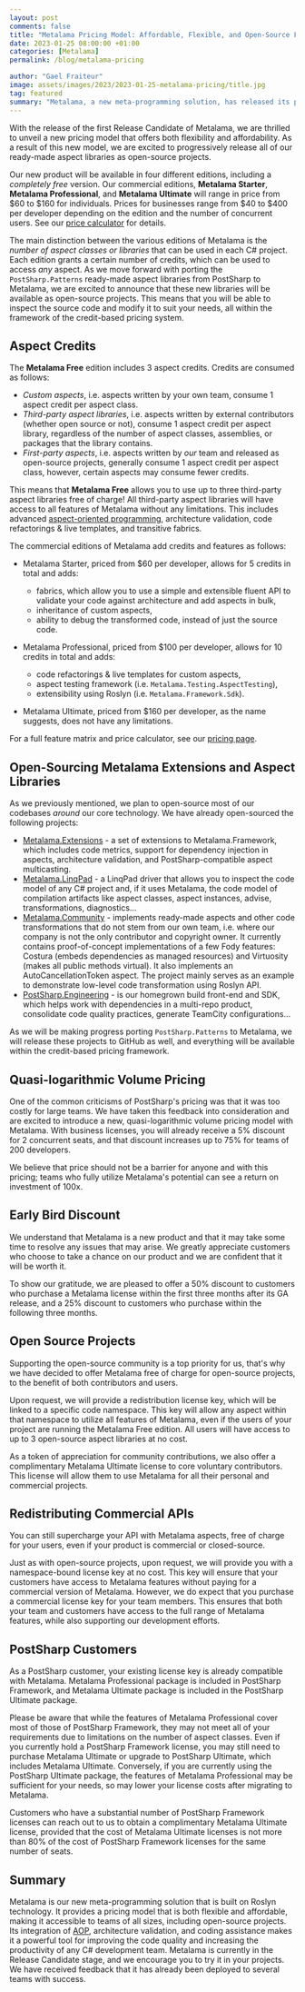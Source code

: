 ```yaml
---
layout: post 
comments: false
title: "Metalama Pricing Model: Affordable, Flexible, and Open-Source Friendly"
date: 2023-01-25 08:00:00 +01:00
categories: [Metalama]
permalink: /blog/metalama-pricing

author: "Gael Fraiteur"
image: assets/images/2023/2023-01-25-metalama-pricing/title.jpg
tag: featured
summary: "Metalama, a new meta-programming solution, has released its pricing model with four editions, including a free version. The model includes affordable and flexible options, discounts for early adopters, free access for open-source projects, and special arrangements for existing PostSharp customers."
---
```


With the release of the first Release Candidate of Metalama, we are thrilled to unveil a new pricing model that offers both flexibility and affordability. As a result of this new model, we are excited to progressively release all of our ready-made aspect libraries as open-source projects.

Our new product will be available in four different editions, including a _completely free_ version. Our commercial editions, **Metalama Starter**, **Metalama Professional**, and **Metalama Ultimate** will range in price from $60 to $160 for individuals. Prices for businesses range from $40 to $400 per developer depending on the edition and the number of concurrent users. See our [price calculator](https://www.postsharp.net/metalama/pricing) for details.

The main distinction between the various editions of Metalama is the _number of aspect classes or libraries_ that can be used in each C# project. Each edition grants a certain number of credits, which can be used to access _any_ aspect. As we move forward with porting the `PostSharp.Patterns` ready-made aspect libraries from PostSharp to Metalama, we are excited to announce that these new libraries will be available as open-source projects. This means that you will be able to inspect the source code and modify it to suit your needs, all within the framework of the credit-based pricing system.

## Aspect Credits

The **Metalama Free** edition includes 3 aspect credits. Credits are consumed as follows:

* _Custom aspects_, i.e. aspects written by your own team, consume 1 aspect credit per aspect class.
* _Third-party aspect libraries_, i.e. aspects written by external contributors (whether open source or not), consume 1 aspect credit per aspect library, regardless of the number of aspect classes, assemblies, or packages that the library contains.
* _First-party aspects_, i.e. aspects written by _our_ team and released as open-source projects, generally consume 1 aspect credit per aspect class, however, certain aspects may consume fewer credits.

This means that **Metalama Free** allows you to use up to three third-party aspect libraries free of charge! All third-party aspect libraries will have access to all features of Metalama without any limitations. This includes advanced [aspect-oriented programming](https://www.postsharp.net/solutions/aspect-oriented-programming), architecture validation, code refactorings & live templates, and transitive fabrics.

The commercial editions of Metalama add credits and features as follows:

* Metalama Starter, priced from $60 per developer, allows for 5 credits in total and adds:
  * fabrics, which allow you to use a simple and extensible fluent API to validate your code against architecture and add aspects in bulk,
  * inheritance of custom aspects,
  * ability to debug the transformed code, instead of just the source code.

* Metalama Professional, priced from $100 per developer, allows for 10 credits in total and adds:
  * code refactorings & live templates for custom aspects,
  * aspect testing framework (i.e. `Metalama.Testing.AspectTesting`),
  * extensibility using Roslyn (i.e. `Metalama.Framework.Sdk`).

* Metalama Ultimate, priced from $160 per developer, as the name suggests, does not have any limitations.

For a full feature matrix and price calculator, see our [pricing page](https://www.postsharp.net/metalama/pricing).

## Open-Sourcing Metalama Extensions and Aspect Libraries

As we previously mentioned, we plan to open-source most of our codebases _around_ our core technology. We have already open-sourced the following projects:

* [Metalama.Extensions](https://github.com/postsharp/Metalama.Extensions) - a set of extensions to Metalama.Framework, which includes code metrics, support for dependency injection in aspects, architecture validation, and PostSharp-compatible aspect multicasting.
* [Metalama.LinqPad](https://github.com/postsharp/Metalama.LinqPad) - a LinqPad driver that allows you to inspect the code model of any C# project and, if it uses Metalama, the code model of compilation artifacts like aspect classes, aspect instances, advise, transformations, diagnostics...
* [Metalama.Community](https://github.com/postsharp/Metalama.Community) - implements ready-made aspects and other code transformations that do not stem from our own team, i.e. where our company is not the only contributor and copyright owner. It currently contains proof-of-concept implementations of a few Fody features: Costura (embeds dependencies as managed resources) and Virtuosity (makes all public methods virtual). It also implements an AutoCancellationToken aspect. The project mainly serves as an example to demonstrate low-level code transformation using Roslyn API.
* [PostSharp.Engineering](https://github.com/postsharp/PostSharp.Engineering) - is our homegrown build front-end and SDK, which helps work with dependencies in a multi-repo product, consolidate code quality practices, generate TeamCity configurations...

As we will be making progress porting `PostSharp.Patterns` to Metalama, we will release these projects to GitHub as well, and everything will be available within the credit-based pricing framework.


## Quasi-logarithmic Volume Pricing

One of the common criticisms of PostSharp's pricing was that it was too costly for large teams. We have taken this feedback into consideration and are excited to introduce a new, quasi-logarithmic volume pricing model with Metalama. With business licenses, you will already receive a 5% discount for 2 concurrent seats, and that discount increases up to 75% for teams of 200 developers.

We believe that price should not be a barrier for anyone and with this pricing; teams who fully utilize Metalama's potential can see a return on investment of 100x.

## Early Bird Discount

We understand that Metalama is a new product and that it may take some time to resolve any issues that may arise. We greatly appreciate customers who choose to take a chance on our product and we are confident that it will be worth it.

To show our gratitude, we are pleased to offer a 50% discount to customers who purchase a Metalama license within the first three months after its GA release, and a 25% discount to customers who purchase within the following three months.

## Open Source Projects

Supporting the open-source community is a top priority for us, that's why we have decided to offer Metalama free of charge for open-source projects, to the benefit of both contributors and users.

Upon request, we will provide a redistribution license key, which will be linked to a specific code namespace. This key will allow any aspect within that namespace to utilize all features of Metalama, even if the users of your project are running the Metalama Free edition. All users will have access to up to 3 open-source aspect libraries at no cost.

As a token of appreciation for community contributions, we also offer a complimentary Metalama Ultimate license to core voluntary contributors. This license will allow them to use Metalama for all their personal and commercial projects.

## Redistributing Commercial APIs

You can still supercharge your API with Metalama aspects, free of charge for your users, even if your product is commercial or closed-source.

Just as with open-source projects, upon request, we will provide you with a namespace-bound license key at no cost. This key will ensure that your customers have access to Metalama features without paying for a commercial version of Metalama. However, we do expect that you purchase a commercial license key for your team members. This ensures that both your team and customers have access to the full range of Metalama features, while also supporting our development efforts.

## PostSharp Customers

As a PostSharp customer, your existing license key is already compatible with Metalama. Metalama Professional package is included in PostSharp Framework, and Metalama Ultimate package is included in the PostSharp Ultimate package.


Please be aware that while the features of Metalama Professional cover most of those of PostSharp Framework, they may not meet all of your requirements due to limitations on the number of aspect classes. Even if you currently hold a PostSharp Framework license, you may still need to purchase Metalama Ultimate or upgrade to PostSharp Ultimate, which includes Metalama Ultimate. Conversely, if you are currently using the PostSharp Ultimate package, the features of Metalama Professional may be sufficient for your needs, so may lower your license costs after migrating to Metalama.


Customers who have a substantial number of PostSharp Framework licenses can reach out to us to obtain a complimentary Metalama Ultimate license, provided that the cost of Metalama Ultimate licenses is not more than 80% of the cost of PostSharp Framework licenses for the same number of seats.

## Summary

Metalama is our new meta-programming solution that is built on Roslyn technology. It provides a pricing model that is both flexible and affordable, making it accessible to teams of all sizes, including open-source projects. Its integration of [AOP](https://www.postsharp.net/solutions/aspect-oriented-programming), architecture validation, and coding assistance makes it a powerful tool for improving the code quality and increasing the productivity of any C# development team. Metalama is currently in the Release Candidate stage, and we encourage you to try it in your projects. We have received feedback that it has already been deployed to several teams with success.
